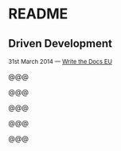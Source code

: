 
# README

## Driven Development


<small>31st March 2014 — [Write the Docs EU](http://conf.writethedocs.org/eu/2014/)</small>

@@@

<!-- .slide: data-background="images/tom-preston-werner.png" -->

@@@

<!-- .slide: data-background="../../2012/paris-web/images/8251350711_b8555a3e50_b.jpg" -->

@@@

<!-- .slide: data-background="../../2012/paris-web/images/8244634570_8bcfb25743_b.jpg" -->

@@@

<!-- .slide: data-background="../../2012/paris-web/images/8166604129_8d5056f1c8_b.jpg" -->

@@@

<!-- .slide: data-background="../../2012/paris-web/images/8489312830_17628cc7d5_b.jpg" -->
